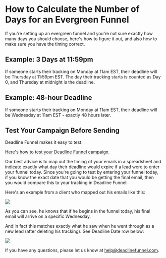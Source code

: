 # How to Calculate the Number of Days for an Evergreen Funnel

If you're setting up an evergreen funnel and you're not sure exactly how many days you should choose, here's how to figure it out, and also how to make sure you have the timing correct.

## Example: 3 Days at 11:59pm

If someone starts their tracking on Monday at 11am EST, their deadline will be Thursday at 11:59pm EST. The day their tracking starts is counted as Day 0, and Thursday at midnight is the deadline.

## Example: 48-hour Deadline

If someone starts their tracking on Monday at 11am EST, their deadline will be Wednesday at 11am EST - exactly 48 hours later.

## Test Your Campaign Before Sending

Deadline Funnel makes it easy to test.

[Here's how to test your Deadline Funnel campaign.](https://documentation.deadlinefunnel.com/article/660-how-to-test-%20your-deadline-funnel)

Our best advice is to map out the timing of your emails in a spreadsheet and indicate exactly what day their deadline would expire if a lead were to enter your funnel today. Since you're going to test by entering your funnel today, if you know the exact date that you would be getting the final email, then you would compare this to your tracking in Deadline Funnel.

Here's an example from a client who mapped out his emails like this:

![](https://d33v4339jhl8k0.cloudfront.net/docs/assets/53974d6ce4b0c76107b109d1/images/59a026782c7d3a73488c4cce/file-%20ZyD7340zYy.jpg)

As you can see, he knows that if he begins in the funnel today, his final email will arrive on a specific Wednesday.

And in fact this matches exactly what he saw when he went through as a new lead \(after deleting his tracking\). See Deadline Date row below:

![](https://d33v4339jhl8k0.cloudfront.net/docs/assets/53974d6ce4b0c76107b109d1/images/59a026c92c7d3a73488c4cd4/file-%20WwYE6zIGxF.png)

If you have any questions, please let us know at [help@deadlinefunnel.com](mailto:mailto:help@deadlinefunnel.com).

